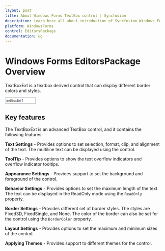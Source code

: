 ```yaml
---
layout: post
title: About Windows Forms TextBox control | Syncfusion
description: Learn here all about introduction of Syncfusion Windows Forms EditorsPackage control, its elements and more details.
platform: WindowsForms
control: EditorsPackage
documentation: ug
---
```


# Windows Forms EditorsPackage Overview

TextBoxExt is a textbox derived control that can display different border colors and styles.

![Overview of Syncfusion TextBoxExt](TextBoxExt_images/TextBoxExt_img1.png)

## Key features

The TextBoxExt is an advanced TextBox control, and it contains the following features:

**Text Settings** - Provides options to set selection, format, clip, and alignment of the text. The multiline text can be displayed using the control.

**ToolTip** - Provides options to show the text overflow indicators and overflow indicator tooltips.

**Appearance Settings** - Provides support to set the background and foreground of the control.

**Behavior Settings** - Provides options to set the maximum length of the text. The text can be displayed in the ReadOnly mode using the `ReadOnly` property.

**Border Settings** - Provides different set of border styles. The styles are Fixed3D, FixedSingle, and None. The color of the border can also be set for the control using the `BorderColor` property.

**Layout Settings** - Provides options to set the maximum and minimum sizes of the control.

**Applying Themes** - Provides support to different themes for the control.
